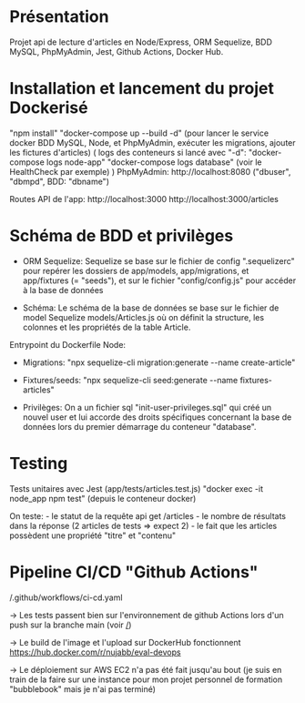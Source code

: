 # Présentation
Projet api de lecture d'articles en Node/Express, ORM Sequelize, BDD MySQL, PhpMyAdmin, Jest, Github Actions, Docker Hub.


# Installation et lancement du projet Dockerisé
"npm install"
"docker-compose up --build -d" (pour lancer le service docker BDD MySQL, Node, et PhpMyAdmin, exécuter les migrations, ajouter les fictures d'articles)
(
    logs des conteneurs si lancé avec "-d": 
        "docker-compose logs node-app"
        "docker-compose logs database" (voir le HealthCheck par exemple)
)
PhpMyAdmin: http://localhost:8080 ("dbuser", "dbmpd", BDD: "dbname")

Routes API de l'app:
http://localhost:3000
http://localhost:3000/articles


# Schéma de BDD et privilèges
- ORM Sequelize: Sequelize se base sur le fichier de config ".sequelizerc" pour repérer les dossiers de app/models, app/migrations, et app/fixtures (= "seeds"), et sur le fichier "config/config.js" pour accéder à la base de données
  
- Schéma: Le schéma de la base de données se base sur le fichier de model Sequelize models/Articles.js où on définit la structure, les colonnes et les propriétés de la table Article.
  
Entrypoint du Dockerfile Node:
- Migrations: "npx sequelize-cli migration:generate --name create-article"
- Fixtures/seeds: "npx sequelize-cli seed:generate --name fixtures-articles"
  
- Privilèges: On a un fichier sql "init-user-privileges.sql" qui créé un nouvel user et lui accorde des droits spécifiques concernant la base de données lors du premier démarrage du conteneur "database".


# Testing
Tests unitaires avec Jest (app/tests/articles.test.js)
"docker exec -it node_app npm test" (depuis le conteneur docker)

On teste:
    - le statut de la requête api get /articles
    - le nombre de résultats dans la réponse (2 articles de tests => expect 2)
    - le fait que les articles possèdent une propriété "titre" et "contenu" 


# Pipeline CI/CD "Github Actions"
/.github/workflows/ci-cd.yaml

-> Les tests passent bien sur l'environnement de github Actions lors d'un push sur la branche main (voir [/](https://github.com/baku67/3wa-projet-eval-devops/actions/runs/14406456221/job/40404081471))

-> Le build de l'image et l'upload sur DockerHub fonctionnent
https://hub.docker.com/r/nujabb/eval-devops

-> Le déploiement sur AWS EC2 n'a pas été fait jusqu'au bout (je suis en train de la faire sur une instance pour mon projet personnel de formation "bubblebook" mais je n'ai pas terminé)